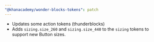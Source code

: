 ```yaml
---
"@khanacademy/wonder-blocks-tokens": patch
---
```


- Updates some action tokens (thunderblocks)
- Adds `sizing.size_260` and `sizing.size_440` to the `sizing` tokens to support
  new Button sizes.
